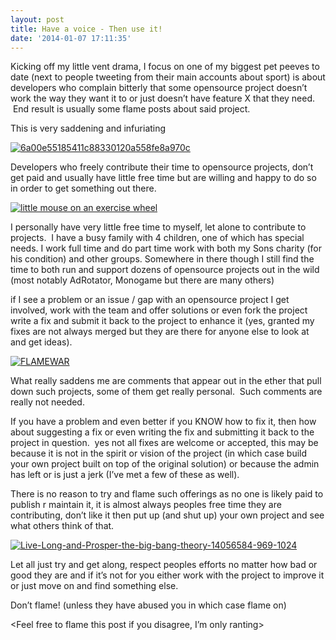 ```yaml
---
layout: post
title: Have a voice - Then use it!
date: '2014-01-07 17:11:35'
---
```


Kicking off my little vent drama, I focus on one of my biggest pet peeves to date (next to people tweeting from their main accounts about sport) is about developers who complain bitterly that some opensource project doesn’t work the way they want it to or just doesn’t have feature X that they need. &nbsp;End result is usually some flame posts about said project.

This is very saddening and infuriating

[![6a00e55185411c88330120a558fe8a970c](/Images/wordpress/2014/01/6a00e55185411c88330120a558fe8a970c-300x174.jpg)](/Images/wordpress/2014/01/6a00e55185411c88330120a558fe8a970c.jpg)

Developers who freely contribute their time to opensource projects, don’t get paid and usually have little free time but are willing and happy to do so in order to get something out there.

[![little mouse on an exercise wheel](/Images/wordpress/2014/01/Hamster-wheel-300x300.jpg)](/Images/wordpress/2014/01/Hamster-wheel.jpg)

I personally have very little free time to myself, let alone to contribute to projects. &nbsp;I have a busy family with 4 children, one of which has special needs. I work full time and do part time work with both my Sons charity (for his condition) and other groups. Somewhere in there though I still find the time to both run and support dozens of opensource projects out in the wild (most notably AdRotator, Monogame but there are many others)

if I see a problem or an issue / gap with an opensource project I get involved, work with the team and offer solutions or even fork the project write a fix and submit it back to the project to enhance it (yes, granted my fixes are not always merged but they are there for anyone else to look at and get ideas).

[![FLAMEWAR](/Images/wordpress/2014/01/FLAMEWAR-240x300.gif)](/Images/wordpress/2014/01/FLAMEWAR.gif)

What really saddens me are comments that appear out in the ether that pull down such projects, some of them get really personal. &nbsp;Such comments are really not needed.

If you have a problem and even better if you KNOW how to fix it, then how about suggesting a fix or even writing the fix and submitting it back to the project in question. &nbsp;yes not all fixes are welcome or accepted, this may be because it is not in the spirit or vision of the project (in which case build your own project built on top of the original solution) or because the admin has left or is just a jerk (I’ve met a few of these as well).

There is no reason to try and flame such offerings as no one is likely paid to publish r maintain it, it is almost always peoples free time they are contributing, don’t like it then put up (and shut up) your own project and see what others think of that.

[![Live-Long-and-Prosper-the-big-bang-theory-14056584-969-1024](/Images/wordpress/2014/01/Live-Long-and-Prosper-the-big-bang-theory-14056584-969-1024-283x300.jpg)](/Images/wordpress/2014/01/Live-Long-and-Prosper-the-big-bang-theory-14056584-969-1024.jpg)

Let all just try and get along, respect peoples efforts no matter how bad or good they are and if it’s not for you either work with the project to improve it or just move on and find something else.

Don’t flame! (unless they have abused you in which case flame on)

\<Feel free to flame this post if you disagree, I’m only ranting\>

